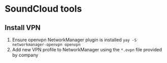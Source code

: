 # SoundCloud tools

## Install VPN

1. Ensure openvpn NetworkManager plugin is installed `yay -S networkmanager-openvpn openvpn`
2. Add new VPN profile to NetworkManager using the `*.ovpn` file provided by company
